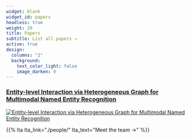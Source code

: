 ```yaml
---
widget: blank
widget_id: papers
headless: true
weight: 20
title: Papers
subtitle: List all papers →
active: true
design:
  columns: "2"
  background:
    text_color_light: false
    image_darken: 0
---
```

<!--StartFragment-->

### [Entity-level Interaction via Heterogeneous Graph for Multimodal Named Entity Recognition](https://pris-nlp.github.io/en/publication/entity-level-interaction-via-heterogeneous-graph-for-multimodal-named-entity-recognition/)

[![Entity-level Interaction via Heterogeneous Graph for Multimodal Named Entity Recognition](https://pris-nlp.github.io/en/publication/entity-level-interaction-via-heterogeneous-graph-for-multimodal-named-entity-recognition/featured_hue27cf4cf6f9401112f840449312e262c_124722_150x0_resize_lanczos_3.png)](https://pris-nlp.github.io/en/publication/entity-level-interaction-via-heterogeneous-graph-for-multimodal-named-entity-recognition/)[](https://pris-nlp.github.io/en/publication/entity-level-interaction-via-heterogeneous-graph-for-multimodal-named-entity-recognition/)

<!--EndFragment-->

{{% lta lta_link="./people/" lta_text="Meet the team →" %}}